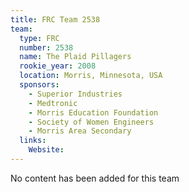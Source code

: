 ```yaml
---
title: FRC Team 2538
team:
  type: FRC
  number: 2538
  name: The Plaid Pillagers
  rookie_year: 2008
  location: Morris, Minnesota, USA
  sponsors:
    - Superior Industries
    - Medtronic
    - Morris Education Foundation
    - Society of Women Engineers
    - Morris Area Secondary
  links:
    Website: 
---
```

No content has been added for this team